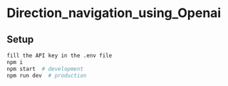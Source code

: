 # Direction_navigation_using_Openai
## Setup

```sh
fill the API key in the .env file
npm i
npm start  # development
npm run dev  # production
```
